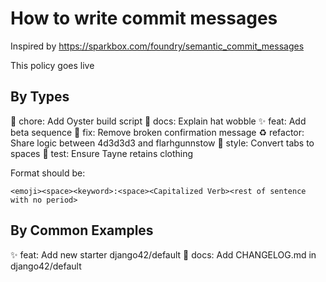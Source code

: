 # How to write commit messages

Inspired by https://sparkbox.com/foundry/semantic_commit_messages

This policy goes live

## By Types

🚧 chore: Add Oyster build script
📝 docs: Explain hat wobble
✨ feat: Add beta sequence
🐛 fix: Remove broken confirmation message
♻️ refactor: Share logic between 4d3d3d3 and flarhgunnstow
💄 style: Convert tabs to spaces
🧪 test: Ensure Tayne retains clothing

Format should be:

`<emoji><space><keyword>:<space><Capitalized Verb><rest of sentence with no period>`

## By Common Examples

✨ feat: Add new starter django42/default
📝 docs: Add CHANGELOG.md in django42/default

